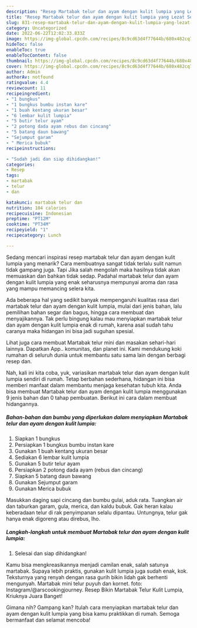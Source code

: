 ```yaml
---
description: "Resep Martabak telur dan ayam dengan kulit lumpia yang Lezat Sekali , Lezat"
title: "Resep Martabak telur dan ayam dengan kulit lumpia yang Lezat Sekali , Lezat"
slug: 831-resep-martabak-telur-dan-ayam-dengan-kulit-lumpia-yang-lezat-sekali-lezat
category: Uncategorized
date: 2022-06-22T12:02:33.833Z
image: https://img-global.cpcdn.com/recipes/8c9cd63d4f77644b/680x482cq70/martabak-telur-dan-ayam-dengan-kulit-lumpia-foto-resep-utama.jpg
hideToc: false
enableToc: true
enableTocContent: false
thumbnail: https://img-global.cpcdn.com/recipes/8c9cd63d4f77644b/680x482cq70/martabak-telur-dan-ayam-dengan-kulit-lumpia-foto-resep-utama.jpg
cover: https://img-global.cpcdn.com/recipes/8c9cd63d4f77644b/680x482cq70/martabak-telur-dan-ayam-dengan-kulit-lumpia-foto-resep-utama.jpg
author: Admin
authorAv: notfound
ratingvalue: 4.4
reviewcount: 11
recipeingredient:
- "1 bungkus"
- "1 bungkus bumbu instan kare"
- "1 buah kentang ukuran besar"
- "6 lembar kulit lumpia"
- "5 butir telur ayam"
- "2 potong dada ayam rebus dan cincang"
- "5 batang daun bawang"
- "Sejumput garam"
- " Merica bubuk"
recipeinstructions:

- "Sudah jadi dan siap dihidangkan!"
categories:
- Resep
tags:
- martabak
- telur
- dan

katakunci: martabak telur dan 
nutrition: 104 calories
recipecuisine: Indonesian
preptime: "PT12M"
cooktime: "PT34M"
recipeyield: "1"
recipecategory: Lunch

---
```



Sedang mencari inspirasi resep martabak telur dan ayam dengan kulit lumpia yang menarik? Cara membuatnya sangat tidak terlalu sulit namun tidak gampang juga. Tapi Jika salah mengolah maka hasilnya tidak akan memuaskan dan bahkan tidak sedap. Padahal martabak telur dan ayam dengan kulit lumpia yang enak seharusnya mempunyai aroma dan rasa yang mampu memancing selera kita.


Ada beberapa hal yang sedikit banyak mempengaruhi kualitas rasa dari martabak telur dan ayam dengan kulit lumpia, mulai dari jenis bahan, lalu pemilihan bahan segar dan bagus, hingga cara membuat dan menyajikannya. Tak perlu bingung kalau mau menyiapkan martabak telur dan ayam dengan kulit lumpia enak di rumah, karena asal sudah tahu caranya maka hidangan ini bisa jadi suguhan spesial.

Lihat juga cara membuat Martabak telur mini dan masakan sehari-hari lainnya. Dapatkan App.. komunitas, dan planet ini. Kami mendukung koki rumahan di seluruh dunia untuk membantu satu sama lain dengan berbagi resep dan.


Nah, kali ini kita coba, yuk, variasikan martabak telur dan ayam dengan kulit lumpia sendiri di rumah. Tetap berbahan sederhana, hidangan ini bisa memberi manfaat dalam membantu menjaga kesehatan tubuh kita. Anda bisa membuat Martabak telur dan ayam dengan kulit lumpia menggunakan 9 jenis bahan dan 0 tahap pembuatan. Berikut ini cara dalam membuat hidangannya.

<!--inarticleads1-->

##### Bahan-bahan dan bumbu yang diperlukan dalam menyiapkan Martabak telur dan ayam dengan kulit lumpia:

1. Siapkan 1 bungkus
1. Persiapkan 1 bungkus bumbu instan kare
1. Gunakan 1 buah kentang ukuran besar
1. Sediakan 6 lembar kulit lumpia
1. Gunakan 5 butir telur ayam
1. Persiapkan 2 potong dada ayam (rebus dan cincang)
1. Siapkan 5 batang daun bawang
1. Gunakan Sejumput garam
1. Gunakan  Merica bubuk


Masukkan daging sapi cincang dan bumbu gulai, aduk rata. Tuangkan air dan taburkan garam, gula, merica, dan kaldu bubuk. Gak heran kalau keberadaan telur di rak penyimpanan selalu dipantau. Untungnya, telur gak hanya enak digoreng atau direbus, lho. 

<!--inarticleads2-->

##### Langkah-langkah untuk membuat Martabak telur dan ayam dengan kulit lumpia:


1. Selesai dan siap dihidangkan!

Kamu bisa mengkreasikannya menjadi camilan enak, salah satunya martabak. Supaya lebih praktis, gunakan kulit lumpia juga sudah enak, kok. Teksturnya yang renyah dengan rasa gurih bikin lidah gak berhenti mengunyah. Martabak mini telur puyuh dan kornet. foto: Instagram/@arscookingjourney. Resep Bikin Martabak Telur Kulit Lumpia, Kriuknya Juara Banget! 

Gimana nih? Gampang kan? Itulah cara menyiapkan martabak telur dan ayam dengan kulit lumpia yang bisa kamu praktikkan di rumah. Semoga bermanfaat dan selamat mencoba!
